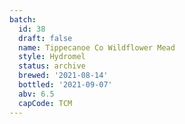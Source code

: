 ```yaml
---
batch:
  id: 38
  draft: false
  name: Tippecanoe Co Wildflower Mead
  style: Hydromel
  status: archive
  brewed: '2021-08-14'
  bottled: '2021-09-07'
  abv: 6.5
  capCode: TCM
---
```

